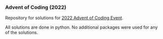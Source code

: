 ### Advent of Coding (2022)


Repository for solutions for [2022 Advent of Coding Event](https://adventofcode.com/2022/). 

All solutions are done in python. No additional packages were used for any of the solutions.
